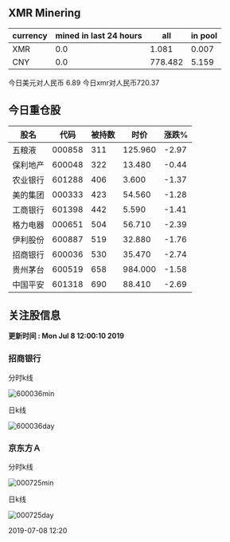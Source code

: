 ## XMR Minering

|currency|mined in last 24 hours|all|in pool|
|---|---|---|---|
|XMR|0.0|1.081|0.007|
|CNY|0.0|778.482|5.159|

今日美元对人民币 6.89	今日xmr对人民币720.37


## 今日重仓股 

|股名|代码|被持数|时价|涨跌%|
|---|---|---|---|---|
|五粮液|000858|311|125.960|-2.97|
|保利地产|600048|322|13.480|-0.44|
|农业银行|601288|406|3.600|-1.37|
|美的集团|000333|423|54.560|-1.28|
|工商银行|601398|442|5.590|-1.41|
|格力电器|000651|504|56.710|-2.39|
|伊利股份|600887|519|32.880|-1.76|
|招商银行|600036|530|35.470|-2.74|
|贵州茅台|600519|658|984.000|-1.58|
|中国平安|601318|690|88.410|-2.69|

## 关注股信息
**更新时间 : Mon Jul  8 12:00:10 2019**
### 招商银行 
分时k线

![600036min](http://image.sinajs.cn/newchart/min/n/sh600036.gif)

日k线

![600036day](http://image.sinajs.cn/newchart/daily/n/sh600036.gif)

### 京东方Ａ 
分时k线

![000725min](http://image.sinajs.cn/newchart/min/n/sz000725.gif)

日k线

![000725day](http://image.sinajs.cn/newchart/daily/n/sz000725.gif)

2019-07-08 12:20
